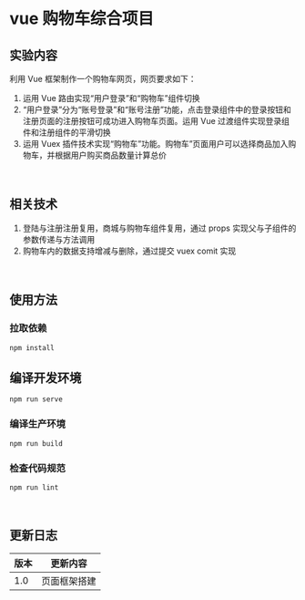 # vue 购物车综合项目

## 实验内容

利用 Vue 框架制作一个购物车网页，网页要求如下：

1. 运用 Vue 路由实现“用户登录”和“购物车”组件切换
2. “用户登录”分为“账号登录”和“账号注册”功能，点击登录组件中的登录按钮和注册页面的注册按钮可成功进入购物车页面。运用 Vue 过渡组件实现登录组件和注册组件的平滑切换
3. 运用 Vuex 插件技术实现“购物车”功能。购物车”页面用户可以选择商品加入购物车，并根据用户购买商品数量计算总价

<br/>

## 相关技术

1. 登陆与注册注册复用，商城与购物车组件复用，通过 props 实现父与子组件的参数传递与方法调用
2. 购物车内的数据支持增减与删除，通过提交 vuex comit 实现

<br/>

## 使用方法

### 拉取依赖

```
npm install
```

## 编译开发环境

```
npm run serve
```

### 编译生产环境

```
npm run build
```

### 检查代码规范

```
npm run lint
```

<br/>

## 更新日志

| 版本 | 更新内容     |
| ---- | ------------ |
| 1.0  | 页面框架搭建 |
